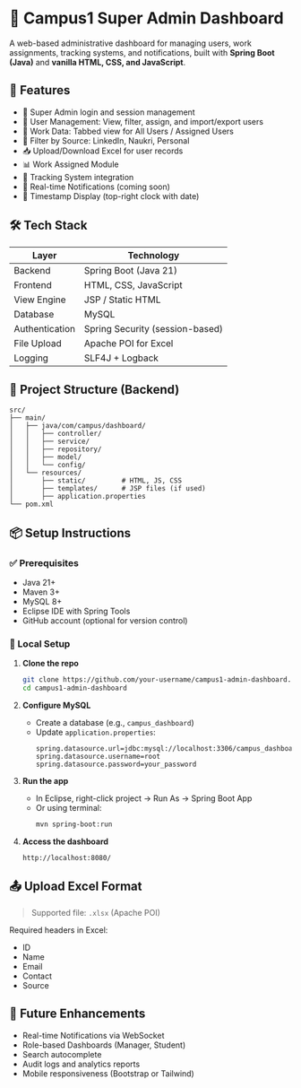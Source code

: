 


# 🏫 Campus1 Super Admin Dashboard

A web-based administrative dashboard for managing users, work assignments, tracking systems, and notifications, built with **Spring Boot (Java)** and **vanilla HTML, CSS, and JavaScript**.


## 🚀 Features

- 🔐 Super Admin login and session management
- 👥 User Management: View, filter, assign, and import/export users
- 📄 Work Data: Tabbed view for All Users / Assigned Users
- 🔎 Filter by Source: LinkedIn, Naukri, Personal
- 📥 Upload/Download Excel for user records
- 📊 Work Assigned Module
- 📍 Tracking System integration
- 🔔 Real-time Notifications (coming soon)
- 📅 Timestamp Display (top-right clock with date)




## 🛠️ Tech Stack

| Layer          |  Technology                      |
|----------------|----------------------------------|
| Backend        | Spring Boot (Java 21)            |
| Frontend       | HTML, CSS, JavaScript            |
| View Engine    | JSP / Static HTML                |
| Database       | MySQL                            |
| Authentication | Spring Security (session-based)  |
| File Upload    | Apache POI for Excel             |
| Logging        | SLF4J + Logback                  |



## 📁 Project Structure (Backend)

```
src/
├── main/
│   ├── java/com/campus/dashboard/
│   │   ├── controller/
│   │   ├── service/
│   │   ├── repository/
│   │   ├── model/
│   │   └── config/
│   └── resources/
│       ├── static/         # HTML, JS, CSS
│       ├── templates/      # JSP files (if used)
│       ├── application.properties
└── pom.xml
```



## 📦 Setup Instructions

### ✅ Prerequisites

- Java 21+
- Maven 3+
- MySQL 8+
- Eclipse IDE with Spring Tools
- GitHub account (optional for version control)



### 🔧 Local Setup

1. **Clone the repo**
   ```bash
   git clone https://github.com/your-username/campus1-admin-dashboard.git
   cd campus1-admin-dashboard
   ```

2. **Configure MySQL**
   - Create a database (e.g., `campus_dashboard`)
   - Update `application.properties`:
     ```
     spring.datasource.url=jdbc:mysql://localhost:3306/campus_dashboard
     spring.datasource.username=root
     spring.datasource.password=your_password
     ```

3. **Run the app**
   - In Eclipse, right-click project → Run As → Spring Boot App
   - Or using terminal:
     ```bash
     mvn spring-boot:run
     ```

4. **Access the dashboard**
   ```
   http://localhost:8080/
   ```



## 📤 Upload Excel Format

> Supported file: `.xlsx` (Apache POI)

Required headers in Excel:
- ID
- Name
- Email
- Contact
- Source




## 🧩 Future Enhancements

- Real-time Notifications via WebSocket
- Role-based Dashboards (Manager, Student)
- Search autocomplete
- Audit logs and analytics reports
- Mobile responsiveness (Bootstrap or Tailwind)


